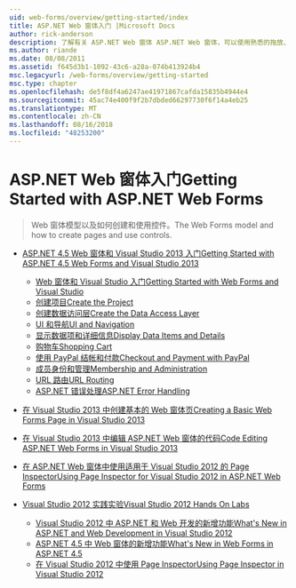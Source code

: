 ```yaml
---
uid: web-forms/overview/getting-started/index
title: ASP.NET Web 窗体入门 |Microsoft Docs
author: rick-anderson
description: 了解有关 ASP.NET Web 窗体 ASP.NET Web 窗体，可以使用熟悉的拖放、 事件驱动模型生成动态网站。 设计图面和 hund...
ms.author: riande
ms.date: 08/08/2011
ms.assetid: f645d3b1-1092-43c6-a28a-074b413924b4
msc.legacyurl: /web-forms/overview/getting-started
msc.type: chapter
ms.openlocfilehash: de5f8df4a6247ae41971867cafda15835b4944e4
ms.sourcegitcommit: 45ac74e400f9f2b7dbded66297730f6f14a4eb25
ms.translationtype: MT
ms.contentlocale: zh-CN
ms.lasthandoff: 08/16/2018
ms.locfileid: "48253200"
---
```

<a name="getting-started-with-aspnet-web-forms"></a><span data-ttu-id="287d0-104">ASP.NET Web 窗体入门</span><span class="sxs-lookup"><span data-stu-id="287d0-104">Getting Started with ASP.NET Web Forms</span></span>
====================
> <span data-ttu-id="287d0-105">Web 窗体模型以及如何创建和使用控件。</span><span class="sxs-lookup"><span data-stu-id="287d0-105">The Web Forms model and how to create pages and use controls.</span></span>


- [<span data-ttu-id="287d0-106">ASP.NET 4.5 Web 窗体和 Visual Studio 2013 入门</span><span class="sxs-lookup"><span data-stu-id="287d0-106">Getting Started with ASP.NET 4.5 Web Forms and Visual Studio 2013</span></span>](getting-started-with-aspnet-45-web-forms/index.md)

    - [<span data-ttu-id="287d0-107">Web 窗体和 Visual Studio 入门</span><span class="sxs-lookup"><span data-stu-id="287d0-107">Getting Started with Web Forms and Visual Studio</span></span>](getting-started-with-aspnet-45-web-forms/introduction-and-overview.md)
    - [<span data-ttu-id="287d0-108">创建项目</span><span class="sxs-lookup"><span data-stu-id="287d0-108">Create the Project</span></span>](getting-started-with-aspnet-45-web-forms/create-the-project.md)
    - [<span data-ttu-id="287d0-109">创建数据访问层</span><span class="sxs-lookup"><span data-stu-id="287d0-109">Create the Data Access Layer</span></span>](getting-started-with-aspnet-45-web-forms/create_the_data_access_layer.md)
    - [<span data-ttu-id="287d0-110">UI 和导航</span><span class="sxs-lookup"><span data-stu-id="287d0-110">UI and Navigation</span></span>](getting-started-with-aspnet-45-web-forms/ui_and_navigation.md)
    - [<span data-ttu-id="287d0-111">显示数据项和详细信息</span><span class="sxs-lookup"><span data-stu-id="287d0-111">Display Data Items and Details</span></span>](getting-started-with-aspnet-45-web-forms/display_data_items_and_details.md)
    - [<span data-ttu-id="287d0-112">购物车</span><span class="sxs-lookup"><span data-stu-id="287d0-112">Shopping Cart</span></span>](getting-started-with-aspnet-45-web-forms/shopping-cart.md)
    - [<span data-ttu-id="287d0-113">使用 PayPal 结帐和付款</span><span class="sxs-lookup"><span data-stu-id="287d0-113">Checkout and Payment with PayPal</span></span>](getting-started-with-aspnet-45-web-forms/checkout-and-payment-with-paypal.md)
    - [<span data-ttu-id="287d0-114">成员身份和管理</span><span class="sxs-lookup"><span data-stu-id="287d0-114">Membership and Administration</span></span>](getting-started-with-aspnet-45-web-forms/membership-and-administration.md)
    - [<span data-ttu-id="287d0-115">URL 路由</span><span class="sxs-lookup"><span data-stu-id="287d0-115">URL Routing</span></span>](getting-started-with-aspnet-45-web-forms/url-routing.md)
    - [<span data-ttu-id="287d0-116">ASP.NET 错误处理</span><span class="sxs-lookup"><span data-stu-id="287d0-116">ASP.NET Error Handling</span></span>](getting-started-with-aspnet-45-web-forms/aspnet-error-handling.md)
- [<span data-ttu-id="287d0-117">在 Visual Studio 2013 中创建基本的 Web 窗体页</span><span class="sxs-lookup"><span data-stu-id="287d0-117">Creating a Basic Web Forms Page in Visual Studio 2013</span></span>](creating-a-basic-web-forms-page.md)
- [<span data-ttu-id="287d0-118">在 Visual Studio 2013 中编辑 ASP.NET Web 窗体的代码</span><span class="sxs-lookup"><span data-stu-id="287d0-118">Code Editing ASP.NET Web Forms in Visual Studio 2013</span></span>](code-editing-in-web-forms-pages.md)
- [<span data-ttu-id="287d0-119">在 ASP.NET Web 窗体中使用适用于 Visual Studio 2012 的 Page Inspector</span><span class="sxs-lookup"><span data-stu-id="287d0-119">Using Page Inspector for Visual Studio 2012 in ASP.NET Web Forms</span></span>](using-page-inspector-in-a-visual-studio-11-beta-web-forms-project.md)
- [<span data-ttu-id="287d0-120">Visual Studio 2012 实践实验</span><span class="sxs-lookup"><span data-stu-id="287d0-120">Visual Studio 2012 Hands On Labs</span></span>](hands-on-labs/index.md)

    - [<span data-ttu-id="287d0-121">Visual Studio 2012 中 ASP.NET 和 Web 开发的新增功能</span><span class="sxs-lookup"><span data-stu-id="287d0-121">What's New in ASP.NET and Web Development in Visual Studio 2012</span></span>](hands-on-labs/whats-new-in-aspnet-and-web-development-in-visual-studio-2012.md)
    - [<span data-ttu-id="287d0-122">ASP.NET 4.5 中 Web 窗体的新增功能</span><span class="sxs-lookup"><span data-stu-id="287d0-122">What's New in Web Forms in ASP.NET 4.5</span></span>](hands-on-labs/whats-new-in-web-forms-in-aspnet-45.md)
    - [<span data-ttu-id="287d0-123">在 Visual Studio 2012 中使用 Page Inspector</span><span class="sxs-lookup"><span data-stu-id="287d0-123">Using Page Inspector in Visual Studio 2012</span></span>](hands-on-labs/using-page-inspector-in-visual-studio-2012.md)
